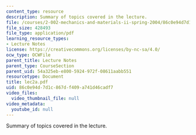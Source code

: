 ```yaml
---
content_type: resource
description: Summary of topics covered in the lecture.
file: /courses/2-002-mechanics-and-materials-ii-spring-2004/86c0e94d7d1c867df409a741d46cadf7_lec2a.pdf
file_size: 428493
file_type: application/pdf
learning_resource_types:
- Lecture Notes
license: https://creativecommons.org/licenses/by-nc-sa/4.0/
ocw_type: OCWFile
parent_title: Lecture Notes
parent_type: CourseSection
parent_uid: 54a325eb-e800-5924-972f-08611aabb551
resourcetype: Document
title: lec2a.pdf
uid: 86c0e94d-7d1c-867d-f409-a741d46cadf7
video_files:
  video_thumbnail_file: null
video_metadata:
  youtube_id: null
---
```

Summary of topics covered in the lecture.